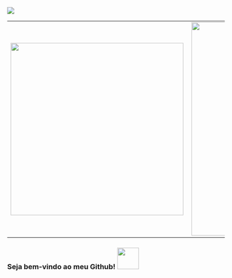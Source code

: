 <img src="./images/fundodesgraçado.svg">
<center>
<table>
    <tr>
        <td><img width="400px" align="left" src="https://github-readme-stats.vercel.app/api/top-langs/?username=jpbrab0&hide=html&layout=compact&theme=buefy" /></td>
        <td><img width="495px" align="left" src="https://github-readme-stats.vercel.app/api?username=jpbrab0&theme=buefy"/></td>
    </tr>   
</table>
</center>

### Seja bem-vindo ao meu Github! <img src="https://tenor.com/view/shaggy-carl-dancing-jimmy-neutron-gif-15776455" width="50px"></h2>